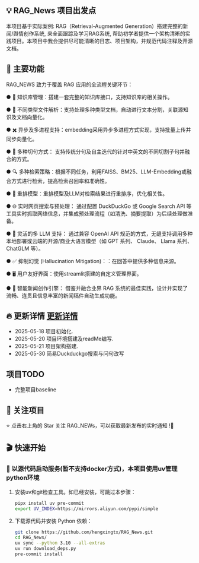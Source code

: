 ## 💡 RAG_News 项目出发点

本项目基于实际案例: RAG（Retrieval-Augmented Generation）搭建完整的新闻/舆情创作系统, 来全面跟踪及学习RAG系统, 帮助初学者提供一个架构清晰的实践项目。本项目中我会提供尽可能清晰的日志、项目架构，并规范代码注释及开源文档。

## 🌟 主要功能

RAG_NEWS 致力于覆盖 RAG 应用的全流程关键环节：

● 📁 知识库管理：搭建一套完整的知识库接口，支持知识库的相关操作。

● 📁 不同类型文件解析：支持处理多种类型文档，自动进行文本分割，关联源知识及文档向量化。

● ✖️ 异步及多进程支持：embedding采用异步多进程方式实现，支持批量上传并同步向量化。

● 🧠 多种切句方式： 支持传统分句及自主迭代的针对中英文的不同切割子句并融合的方式。

● 🔍 多种检索策略：根据不同任务，利用FAISS、BM25、LLM-Embedding或融合方式进行检索，提高检索召回率和准确性。

● 🔄 重排模型：重排模型及LLM对检索结果进行重排序，优化相关性。

● 🌐 实时网页搜索与预处理： 通过配置 DuckDuckGo 或 Google Search API 等工具实时抓取网络信息，并集成预处理流程（如清洗、摘要提取）为后续处理做准备。

● 🤖 灵活的多 LLM 支持： 通过兼容 OpenAI API 规范的方式，无缝支持调用多种本地部署或云端的开源/商业大语言模型（如 GPT 系列、 Claude、 Llama 系列、 ChatGLM 等）。

● ✅ 抑制幻觉 (Hallucination Mitigation)：：在回答中提供多种信息来源。

● 🖥️ 用户友好界面：使用streamlit搭建的自定义管理界面。

● 📝 智能新闻创作引擎： 借鉴并融合业界 RAG 系统的最佳实践，设计并实现了流畅、连贯且信息丰富的新闻稿件自动生成功能。

## 🔥 更新详情  <a href="./Update.md">更新详情</a>

- 2025-05-18 项目初始化.
- 2025-05-20 项目环境搭建及readMe编写.
- 2025-05-21 项目架构搭建.
- 2025-05-30 简易Duckduckgo搜索与问句改写


## 项目TODO

- 完整项目baseline

## 🎉 关注项目

⭐️ 点击右上角的 Star 关注 RAG_NEWs，可以获取最新发布的实时通知 !🌟


## 🎬 快速开始

### 🔨 以源代码启动服务(暂不支持docker方式)，本项目使用uv管理python环境

1. 安装uv和git检查工具。如已经安装，可跳过本步骤：

   ```bash
   pipx install uv pre-commit
   export UV_INDEX=https://mirrors.aliyun.com/pypi/simple
   ```

2. 下载源代码并安装 Python 依赖：

   ```bash
   git clone https://github.com/hengxingtx/RAG_News.git
   cd RAG_News/
   uv sync --python 3.10 --all-extras
   uv run download_deps.py
   pre-commit install
   ```

<!-- 3. 启动/停止/重启服务：

   ```bash
   source .venv/bin/activate
   export PYTHONPATH=$(pwd)
   bash bin/control.sh start/stop/restart
   ``` -->
